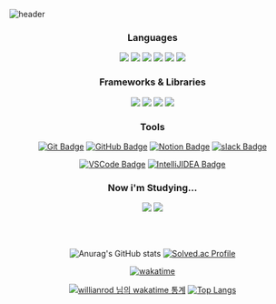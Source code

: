  ![header](https://capsule-render.vercel.app/api?type=waving&color=auto&height=300&section=header&text=cmsong111&fontSize=90&animation=fadeIn&fontAlignY=38&desc=김남주&descAlignY=55&descAlign=73)

<div align="center">

   




### Languages

<img src="https://img.shields.io/badge/Python-3776AB?style=flat-square&logo=Python&logoColor=white"/> 
<img src="https://img.shields.io/badge/Java-f89820?style=flat-square&logo=OpenJDK&logoColor=white"/>
<img src="https://img.shields.io/badge/Dart-0175C2?style=flat-square&logo=Dart&logoColor=white"/>

<img src="https://img.shields.io/badge/C-A8B9CC?style=flat-square&logo=C&logoColor=white"/>
<img src="https://img.shields.io/badge/C++-00599C?style=flat-square&logo=C%2B%2B&logoColor=white"/>
<img src="https://img.shields.io/badge/CSharp-239120?style=flat-square&logo=CSharp&logoColor=white"/>

<br>

### Frameworks & Libraries

<img src="https://img.shields.io/badge/Django-092E20?style=flat-square&logo=Django&logoColor=white"/>
<img src="https://img.shields.io/badge/Flutter-02569B?style=flat-square&logo=Flutter&logoColor=white"/>
<img src="https://img.shields.io/badge/OpenGL-5586A4?style=flat-square&logo=OpenGL&logoColor=white"/>
<img src="https://img.shields.io/badge/Spring-6DB33F?style=flat-square&logo=Spring&logoColor=white"/>

<br>

### Tools

[![Git Badge](https://img.shields.io/badge/-Git-F05032?style=flat-square&logo=git&logoColor=white&link=https://git-scm.com/)](https://git-scm.com/)
[![GitHub Badge](https://img.shields.io/badge/-GitHub-181717?style=flat-square&logo=github&logoColor=white&link=https://github.com/)](https://github.com/)
[![Notion Badge](https://img.shields.io/badge/-Notion-181717?style=flat-square&logo=Notion&logoColor=white&link=https://www.notion.so//)](https://www.notion.so//)
[![slack Badge](https://img.shields.io/badge/-Slack-4A154B?style=flat-square&logo=Slack&logoColor=white&link=https://slack.com//)](https://slack.com//)


[![VSCode Badge](https://img.shields.io/badge/-VSCode-007ACC?style=flat-square&logo=visualstudiocode&logoColor=white&link=https://code.visualstudio.com/)](https://code.visualstudio.com/)
[![IntelliJIDEA Badge](https://img.shields.io/badge/-IntelliJ-000000?style=flat-square&logo=IntelliJIDEA&logoColor=white&link=https://www.jetbrains.com//)](https://www.jetbrains.com//)
<br>

### Now i'm Studying...

<img src="https://img.shields.io/badge/Java-f89820?style=flat-square&logo=OpenJDK&logoColor=white"/>
<img src="https://img.shields.io/badge/Spring-6DB33F?style=flat-square&logo=Spring&logoColor=white"/>

<br><br>

 


![Anurag's GitHub stats](https://github-readme-stats.vercel.app/api?username=cmsong111&show_icons=true)  [![Solved.ac Profile](http://mazassumnida.wtf/api/v2/generate_badge?boj=cmsong111)](https://solved.ac/cmsong111)




[![wakatime](https://wakatime.com/badge/user/25e90388-dfc5-4ea1-927f-a7318fdc2eff.svg)](https://wakatime.com/@25e90388-dfc5-4ea1-927f-a7318fdc2eff)

[![willianrod 님의 wakatime 통계](https://github-readme-stats.vercel.app/api/wakatime?username=namju&layout=compact)](https://wakatime.com/@Namju) [![Top Langs](https://github-readme-stats.vercel.app/api/top-langs/?username=cmsong111&langs_count=10)](https://github.com/anuraghazra/github-readme-stats) 



</div>